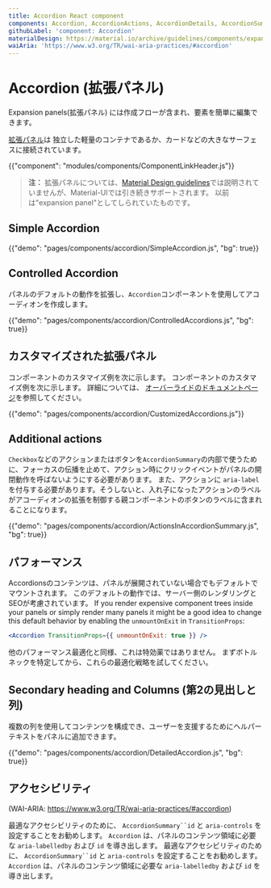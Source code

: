 ```yaml
---
title: Accordion React component
components: Accordion, AccordionActions, AccordionDetails, AccordionSummary
githubLabel: 'component: Accordion'
materialDesign: https://material.io/archive/guidelines/components/expansion-panels.html
waiAria: 'https://www.w3.org/TR/wai-aria-practices/#accordion'
---
```


# Accordion (拡張パネル)

<p class="description">Expansion panels(拡張パネル) には作成フローが含まれ、要素を簡単に編集できます。</p>

[拡張パネル](https://material.io/archive/guidelines/components/expansion-panels.html)は 独立した軽量のコンテナであるか、カードなどの大きなサーフェスに接続されています。

{{"component": "modules/components/ComponentLinkHeader.js"}}

> **注：** 拡張パネルについては、[Material Design guidelines](https://material.io/)では説明されていませんが、Material-UIでは引き続きサポートされます。 以前は"expansion panel"としてしられていたものです。

## Simple Accordion

{{"demo": "pages/components/accordion/SimpleAccordion.js", "bg": true}}

## Controlled Accordion

パネルのデフォルトの動作を拡張し、`Accordion`コンポーネントを使用してアコーディオンを作成します。

{{"demo": "pages/components/accordion/ControlledAccordions.js", "bg": true}}

## カスタマイズされた拡張パネル

コンポーネントのカスタマイズ例を次に示します。 コンポーネントのカスタマイズ例を次に示します。 詳細については、 [オーバーライドのドキュメントページ](/customization/components/)を参照してください。

{{"demo": "pages/components/accordion/CustomizedAccordions.js"}}

## Additional actions

`Checkbox`などのアクションまたはボタンを`AccordionSummary`の内部で使うために、フォーカスの伝播を止めて、アクション時にクリックイベントがパネルの開閉動作を呼ばないようにする必要があります。 また、アクションに `aria-label` を付与する必要があります。そうしないと、入れ子になったアクションのラベルがアコーディオンの拡張を制御する親コンポーネントのボタンのラベルに含まれることになります。

{{"demo": "pages/components/accordion/ActionsInAccordionSummary.js", "bg": true}}

## パフォーマンス

Accordionsのコンテンツは、パネルが展開されていない場合でもデフォルトでマウントされます。 このデフォルトの動作では、サーバー側のレンダリングとSEOが考慮されています。 If you render expensive component trees inside your panels or simply render many panels it might be a good idea to change this default behavior by enabling the `unmountOnExit` in `TransitionProps`:

```jsx
<Accordion TransitionProps={{ unmountOnExit: true }} />
```

他のパフォーマンス最適化と同様、これは特効薬ではありません。 まずボトルネックを特定してから、これらの最適化戦略を試してください。

## Secondary heading and Columns (第2の見出しと列)

複数の列を使用してコンテンツを構成でき、ユーザーを支援するためにヘルパーテキストをパネルに追加できます。

{{"demo": "pages/components/accordion/DetailedAccordion.js", "bg": true}}

## アクセシビリティ

(WAI-ARIA: https://www.w3.org/TR/wai-aria-practices/#accordion)

最適なアクセシビリティのために、 `AccordionSummary``id` と `aria-controls` を設定することをお勧めします。 `Accordion` は、パネルのコンテンツ領域に必要な `aria-labelledby` および `id` を導き出します。 最適なアクセシビリティのために、 `AccordionSummary``id` と `aria-controls` を設定することをお勧めします。 `Accordion` は、パネルのコンテンツ領域に必要な `aria-labelledby` および `id` を導き出します。
